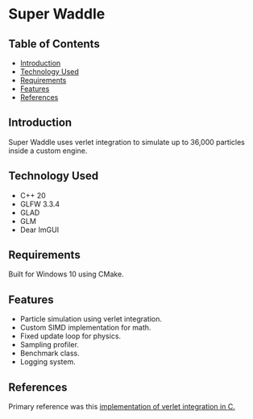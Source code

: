 # Super Waddle

## Table of Contents
* [Introduction](#introduction)
* [Technology Used](#technology-used)
* [Requirements](#requirements)
* [Features](#features)
* [References](#references)

## Introduction

Super Waddle uses verlet integration to simulate up to 36,000 particles inside a custom engine.

## Technology Used
* C++ 20
* GLFW 3.3.4
* GLAD
* GLM
* Dear ImGUI

## Requirements
Built for Windows 10 using CMake.

## Features
* Particle simulation using verlet integration.
* Custom SIMD implementation for math.
* Fixed update loop for physics.
* Sampling profiler.
* Benchmark class.
* Logging system.

## References
Primary reference was this [implementation of verlet integration in C.](https://github.com/marichardson137/VerletIntegration/tree/main)
